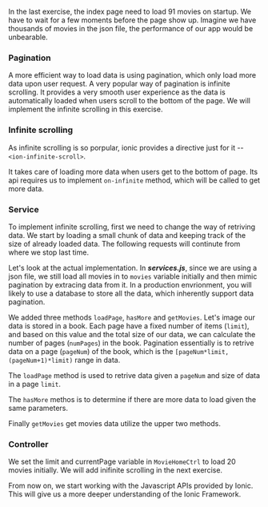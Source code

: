 In the last exercise, the index page need to load 91 movies on startup. We have to wait for a few moments before the page show up. 
Imagine we have thousands of movies in the json file, the performance of our app would be unbearable.

### Pagination

A more efficient way to load data is using pagination, which only load more data upon user request. A very popular way of pagination 
is infinite scrolling. It provides a very smooth user experience as the data is automatically loaded when users scroll to the bottom 
of the page. We will implement the infinite scrolling in this exercise.

### Infinite scrolling

As infinite scrolling is so porpular, ionic provides a directive just for it -- ```<ion-infinite-scroll>```.

It takes care of loading more data when users get to the bottom of page. Its api requires us to implement ```on-infinite``` method, 
which will be called to get more data.

### Service

To implement infinite scrolling, first we need to change the way of retriving data. We start by loading a small chunk of data and keeping 
track of the size of already loaded data. The following requests will continute from where we stop last time. 

Let's look at the actual implementation. In ***services.js***, since we are using a json file, we still load all movies in to ```movies``` 
variable initially and then mimic pagination by extracing data from it. In a production envrionment, you will likely to use a database to 
store all the data, which inherently support data pagination.

We added three methods ```loadPage```, ```hasMore``` and ```getMovies```. Let's image our data is stored in a book. Each page have a fixed number 
of items (```limit```), and based on this value and the total size of our data, we can calculate the number of pages (```numPages```) in the book. 
Pagination essentially is to retrive data on a page (```pageNum```) of the book, which is the ```[pageNum*limit, (pageNum+1)*limit)``` range in 
data.

The ```loadPage``` method is used to retrive data given a ```pageNum``` and size of data in a page ```limit```. 

The ```hasMore``` methos is to determine if there are more data to load given the same parameters.

Finally ```getMovies``` get movies data utilize the upper two methods.

### Controller

We set the limit and currentPage variable in ```MovieHomeCtrl``` to load 20 movies initially. We will add inifinite scrolling in the next exercise.

From now on, we start working with the Javascript APIs provided by Ionic. This will give us a more deeper understanding of the Ionic Framework.





